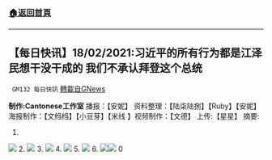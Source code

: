 ###  [:house:返回首頁](https://github.com/ourhimalayas/txt)
---

## 【每日快讯】18/02/2021:习近平的所有行为都是江泽民想干没干成的 我们不承认拜登这个总统
` GM132 每日快訊` [轉載自GNews](https://gnews.org/zh-hans/917435/)

**制作:Cantonese工作室**
播报：【安妮】 资料整理：【陆柒陆捌】【Ruby】【安妮】 海报制作：【文绉绉】【小豆芽】【米线 】视频制作：【文德】 上传:【星星】
摘要:

1.
![]()![](https://gnews.org/wp-content/uploads/2021/02/1-58.jpg)
2.
![]()![](https://gnews.org/wp-content/uploads/2021/02/2-5-18.jpg)
3.
![]()![](https://gnews.org/wp-content/uploads/2021/02/3-20.jpg)
4.
![]()![](https://gnews.org/wp-content/uploads/2021/02/4-30.jpg)
5.
![]()![](https://gnews.org/wp-content/uploads/2021/02/5-27.jpg)
6.
![]()![](https://gnews.org/wp-content/uploads/2021/02/6-36.jpg)![]()![](https://gnews.org/wp-content/uploads/2021/02/0-3.jpg)
0
